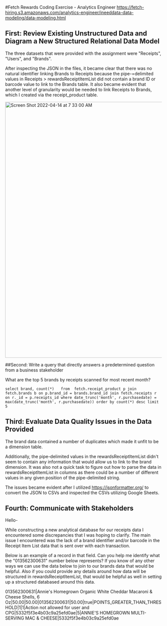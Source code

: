 #Fetch Rewards Coding Exercise - Analytics Engineer
https://fetch-hiring.s3.amazonaws.com/analytics-engineer/ineeddata-data-modeling/data-modeling.html

## First: Review Existing Unstructured Data and Diagram a New Structured Relational Data Model

The three datasets that were provided with the assignment were "Receipts", "Users", and "Brands". 

After inspecting the JSON in the files, it became clear that there was no natural identifier linking Brands to Receipts because the pipe-=delimited values in Receipts > rewardsReceiptItemList did not contain a brand ID or barcode value to link to the Brands table. It also became evident that another level of granularity would be needed to link Receipts to Brands, which I created via the receipt_product table. 

<img width="820" alt="Screen Shot 2022-04-14 at 7 33 00 AM" src="https://user-images.githubusercontent.com/12734395/163382697-f3ecf97f-a935-4c34-b55d-c0d1b52bea12.png">

##Second: Write a query that directly answers a predetermined question from a business stakeholder

What are the top 5 brands by receipts scanned for most recent month?

`select brand, count(*)  
from 
fetch.receipt_product p
join fetch.brands b on p.brand_id = brands.brand_id
join fetch.receipts r on r._id = p.receipts_id
where date_trunc('month', r.purchasedate) = max(date_trunc('month', r.purchasedate))
order by count(*) desc
limit 5
`

## Third: Evaluate Data Quality Issues in the Data Provided

The brand data contained a number of duplicates which made it unfit to be a dimension table. 

Additionally, the pipe-delimited values in the rewardsReceiptItemList didn't seem to contain any information that would allow us to link to the brand dimension. It was also not a quick task to figure out how to parse the data in rewardsReceiptItemList in columns as there could be a number of different values in any given position of the pipe-delimited string.

The issues became evident after I utilized https://jsonformatter.org/ to convert the JSON to CSVs and inspected the CSVs utilizing Google Sheets. 


## Fourth: Communicate with Stakeholders

Hello-

While constructing a new analytical database for our receipts data I encountered some discrepancies that I was hoping to clarify. The main issue I encountered was the lack of a brand identifier and/or barcode in the Receipt Item List data that is sent over with each transaction. 

Below is an example of a record in that field. Can you help me identify what the "013562300631" number below represents? If you know of any other ways we can use the data below to join to our brands data that would be helpful. Also if you could provide any details around how data will be structured in rewardsReceiptItemList, that would be helpful as well in setting up a structured databased around this data. 

013562300631|Annie's Homegrown Organic White Cheddar Macaroni & Cheese Shells, 6 Oz|50.00|50.00|013562300631|50.00|true|POINTS_GREATER_THAN_THRESHOLD|1|1|Action not allowed for user and CPG|5332f5f3e4b03c9a25efd0ae|5|ANNIE'S HOMEGROWN MULTI-SERVING MAC & CHEESE|5332f5f3e4b03c9a25efd0ae  


